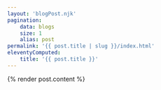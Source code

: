 ```yaml
---
layout: 'blogPost.njk'
pagination:
    data: blogs
    size: 1
    alias: post
permalink: '{{ post.title | slug }}/index.html'
eleventyComputed:
    title: '{{ post.title }}'
---
```


{% render post.content %}
